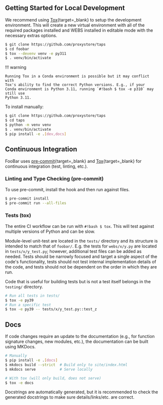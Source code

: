 ## Getting Started for Local Development

We recommend using [Tox](https://tox.wiki/en/latest/index.html){target=_blank}
to setup the development environment. This will create a new virtual
environment with all of the required packages installed
and WEBS installed in editable mode with the necessary extras options.

```bash
$ git clone https://github.com/proxystore/taps
$ cd foobar
$ tox --devenv venv -e py311
$ . venv/bin/activate
```

!!! warning

    Running Tox in a Conda environment is possible but it may conflict with
    Tox's ability to find the correct Python versions. E.g., if your
    Conda environment is Python 3.11, running `#!bash $ tox -e p310` may still use
    Python 3.11.

To install manually:
```bash
$ git clone https://github.com/proxystore/taps
$ cd taps
$ python -m venv venv
$ . venv/bin/activate
$ pip install -e .[dev,docs]
```

## Continuous Integration

FooBar uses [pre-commit](https://pre-commit.com/){target=_blank} and
[Tox](https://tox.wiki/en/latest/index.html){target=_blank} for continuous integration
(test, linting, etc.).

### Linting and Type Checking (pre-commit)

To use pre-commit, install the hook and then run against files.

```bash
$ pre-commit install
$ pre-commit run --all-files
```

### Tests (tox)

The entire CI workflow can be run with `#!bash $ tox`.
This will test against multiple versions of Python and can be slow.

Module-level unit-test are located in the `tests/` directory and its
structure is intended to match that of `foobar/`.
E.g. the tests for `webs/x/y.py` are located in
`tests/x/y_test.py`; however, additional test files can be added
as needed. Tests should be narrowly focused and target a single aspect of the
code's functionality, tests should not test internal implementation details of
the code, and tests should not be dependent on the order in which they are run.

Code that is useful for building tests but is not a test itself belongs in the
`testing/` directory.

```bash
# Run all tests in tests/
$ tox -e py39
# Run a specific test
$ tox -e py39 -- tests/x/y_test.py::test_z
```

## Docs

If code changes require an update to the documentation (e.g., for function
signature changes, new modules, etc.), the documentation can be built using
MKDocs.

```bash
# Manually
$ pip install -e .[docs]
$ mkdocs build --strict  # Build only to site/index.html
$ mkdocs serve           # Serve locally

# With tox (will only build, does not serve)
$ tox -e docs
```

Docstrings are automatically generated, but it is recommended to check the
generated docstrings to make sure details/links/etc. are correct.
